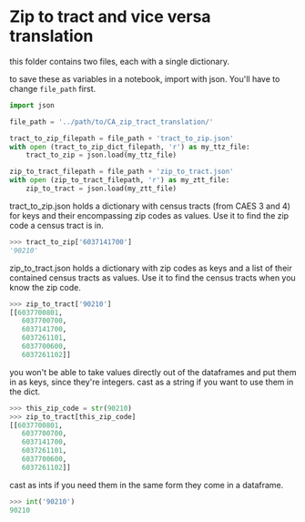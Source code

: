 # Zip to tract and vice versa translation

this folder contains two files, each with a single dictionary.

to save these as variables in a notebook, import with json. You'll have to change `file_path` first.
```python
import json

file_path = '../path/to/CA_zip_tract_translation/'

tract_to_zip_filepath = file_path + 'tract_to_zip.json'
with open (tract_to_zip_dict_filepath, 'r') as my_ttz_file:
    tract_to_zip = json.load(my_ttz_file)

zip_to_tract_filepath = file_path + 'zip_to_tract.json'
with open (zip_to_tract_filepath, 'r') as my_ztt_file:
    zip_to_tract = json.load(my_ztt_file)
```


tract_to_zip.json holds a dictionary with census tracts (from CAES 3 and 4) for keys and their encompassing zip codes as values. Use it to find the zip code a census tract is in.
```python
>>> tract_to_zip['6037141700']
'90210'
```

zip_to_tract.json holds a dictionary with zip codes as keys and a list of their contained census tracts as values. Use it to find the census tracts when you know the zip code.
```python
>>> zip_to_tract['90210']
[[6037700801,
   6037700700,
   6037141700,
   6037261101,
   6037700600,
   6037261102]]
```

you won't be able to take values directly out of the dataframes and put them in as keys, since they're integers. cast as a string if you want to use them in the dict.
```python
>>> this_zip_code = str(90210)
>>> zip_to_tract[this_zip_code]
[[6037700801,
   6037700700,
   6037141700,
   6037261101,
   6037700600,
   6037261102]]
```

cast as ints if you need them in the same form they come in a dataframe.
```python
>>> int('90210')
90210
```